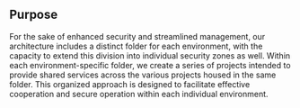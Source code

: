 ## Purpose

For the sake of enhanced security and streamlined management, our architecture includes a distinct folder for each environment, with the capacity to extend this division into individual security zones as well. Within each environment-specific folder, we create a series of projects intended to provide shared services across the various projects housed in the same folder. This organized approach is designed to facilitate effective cooperation and secure operation within each individual environment.

